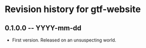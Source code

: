# Revision history for gtf-website

## 0.1.0.0 -- YYYY-mm-dd

* First version. Released on an unsuspecting world.
